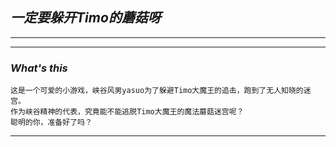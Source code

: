 ## _一定要躲开Timo的蘑菇呀_
***

***
### _What's this_
    这是一个可爱的小游戏，峡谷风男yasuo为了躲避Timo大魔王的追击，跑到了无人知晓的迷宫。
    作为峡谷精神的代表，究竟能不能逃脱Timo大魔王的魔法蘑菇迷宫呢？
    聪明的你，准备好了吗？
***
